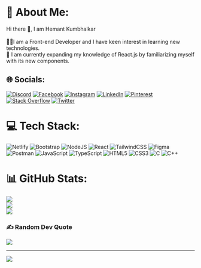 # 💫 About Me:
Hi there 👋, I am Hemant Kumbhalkar <br><br>🧑‍💻I am a Front-end Developer and I have keen interest in learning new technologies.<br>🌱 I am currently expanding my knowledge of React.js by familiarizing myself with its new components.


## 🌐 Socials:
[![Discord](https://img.shields.io/badge/Discord-%237289DA.svg?logo=discord&logoColor=white)](https://discord.gg/https://discord.gg/PTUvwjVKQ6) [![Facebook](https://img.shields.io/badge/Facebook-%231877F2.svg?logo=Facebook&logoColor=white)](https://facebook.com/https://www.facebook.com/hemant.kumbhalkar.581) [![Instagram](https://img.shields.io/badge/Instagram-%23E4405F.svg?logo=Instagram&logoColor=white)](https://instagram.com/https://www.instagram.com/hemant_k_116/) [![LinkedIn](https://img.shields.io/badge/LinkedIn-%230077B5.svg?logo=linkedin&logoColor=white)](https://linkedin.com/in/https://www.linkedin.com/in/hemant-kumbhalkar-87393b235/) [![Pinterest](https://img.shields.io/badge/Pinterest-%23E60023.svg?logo=Pinterest&logoColor=white)](https://pinterest.com/https://id.pinterest.com/hemantkumbhalkar/) [![Stack Overflow](https://img.shields.io/badge/-Stackoverflow-FE7A16?logo=stack-overflow&logoColor=white)](https://stackoverflow.com/users/https://stackoverflow.com/users/20833428/hemant-kumbhalkar) [![Twitter](https://img.shields.io/badge/Twitter-%231DA1F2.svg?logo=Twitter&logoColor=white)](https://twitter.com/https://twitter.com/HemantkEtc116) 

# 💻 Tech Stack:
![Netlify](https://img.shields.io/badge/netlify-%23000000.svg?style=for-the-badge&logo=netlify&logoColor=#00C7B7) ![Bootstrap](https://img.shields.io/badge/bootstrap-%23563D7C.svg?style=for-the-badge&logo=bootstrap&logoColor=white) ![NodeJS](https://img.shields.io/badge/node.js-6DA55F?style=for-the-badge&logo=node.js&logoColor=white) ![React](https://img.shields.io/badge/react-%2320232a.svg?style=for-the-badge&logo=react&logoColor=%2361DAFB) ![TailwindCSS](https://img.shields.io/badge/tailwindcss-%2338B2AC.svg?style=for-the-badge&logo=tailwind-css&logoColor=white) 	![Figma](https://img.shields.io/badge/figma-%23F24E1E.svg?style=for-the-badge&logo=figma&logoColor=white) ![Postman](https://img.shields.io/badge/Postman-FF6C37?style=for-the-badge&logo=postman&logoColor=white) ![JavaScript](https://img.shields.io/badge/javascript-%23323330.svg?style=for-the-badge&logo=javascript&logoColor=%23F7DF1E) ![TypeScript](https://img.shields.io/badge/typescript-%23007ACC.svg?style=for-the-badge&logo=typescript&logoColor=white) ![HTML5](https://img.shields.io/badge/html5-%23E34F26.svg?style=for-the-badge&logo=html5&logoColor=white) ![CSS3](https://img.shields.io/badge/css3-%231572B6.svg?style=for-the-badge&logo=css3&logoColor=white) ![C](https://img.shields.io/badge/c-%2300599C.svg?style=for-the-badge&logo=c&logoColor=white) ![C++](https://img.shields.io/badge/c++-%2300599C.svg?style=for-the-badge&logo=c%2B%2B&logoColor=white)
# 📊 GitHub Stats:
![](https://github-readme-stats.vercel.app/api?username=Hemantk1234&theme=dark&hide_border=true&include_all_commits=true&count_private=true)<br/>
![](https://github-readme-streak-stats.herokuapp.com/?user=Hemantk1234&theme=dark&hide_border=true)<br/>
![](https://github-readme-stats.vercel.app/api/top-langs/?username=Hemantk1234&theme=dark&hide_border=true&include_all_commits=true&count_private=true&layout=compact)

### ✍️ Random Dev Quote
![](https://quotes-github-readme.vercel.app/api?type=horizontal&theme=radical)

---
[![](https://visitcount.itsvg.in/api?id=Hemantk1234&icon=0&color=0)](https://visitcount.itsvg.in)

<!-- Proudly created with GPRM ( https://gprm.itsvg.in ) -->
